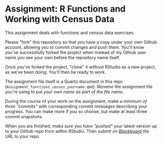 # Assignment: R Functions and Working with Census Data

This assignment deals with functions and census data exercises.

Please "fork" this repository so that you have a copy under your own Github account, allowing you to commit changes and push them. You'll know you've successfully forked the project when instead of my Github user name you see your own before the repository name itself.

Once you've forked the project, "clone" it without RStudio as a new project, as we've been doing. You'll then be ready to work.

The assignment file itself is a Quarto document in this repo (`Assignment_functions_census_yourname.qmd`). *Rename* the assignment file you're using to put *your own name as part of the file name*.

During the course of your work on the assignment, make a *minimum of three "commits"* with corresponding commit messages describing your progress. You can make more if you so choose, but make at least three commit snapshots.

When you are finished, *make sure you have "pushed"* your latest version up to your Github repo from within RStudio. Then *submit on [Blackboard](https://blackboard.gwu.edu/webapps/assignment/uploadAssignment?content_id=_12593697_1&course_id=_373171_1&group_id=&mode=cpview) the URL* to your repo.
